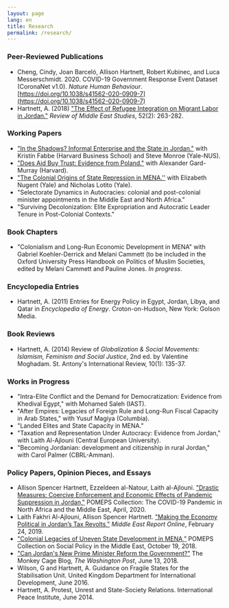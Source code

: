 ```yaml
---
layout: page
lang: en
title: Research
permalink: /research/
---
```


### Peer-Reviewed Publications

 - Cheng, Cindy, Joan Barceló, Allison Hartnett, Robert Kubinec, and Luca Messerschmidt. 2020. COVID-19 Government Response Event Dataset (CoronaNet v1.0). _Nature Human Behaviour_. [https://doi.org/10.1038/s41562-020-0909-7](https://doi.org/10.1038/s41562-020-0909-7)	
 - Hartnett, A. (2018) ["The Effect of Refugee Integration on Migrant Labor in Jordan."](https://www.cambridge.org/core/journals/review-of-middle-east-studies/article/effect-of-refugee-integration-on-migrant-labor-in-jordan/95541D86AA4B631E4F6DD5B4DB021B54/share/609691b425c4ee242e3f2ce060e5f21b1d5b430f#) _Review of Middle East Studies_, 52(2): 263-282.

### Working Papers
 - ["In the Shadows? Informal Enterprise and the State in Jordan."](https://www.hbs.edu/faculty/Pages/item.aspx?num=55770) with Kristin Fabbe (Harvard Business School) and Steve Monroe (Yale-NUS). 
 - ["Does Aid Buy Trust: Evidence from Poland."](https://papers.ssrn.com/sol3/papers.cfm?abstract_id=3325608) with Alexander Gard-Murray (Harvard). 
 - ["The Colonial Origins of State Repression in MENA.''](https://ssrn.com/abstract=3239093) with Elizabeth Nugent (Yale) and Nicholas Lotito (Yale).
 - "Selectorate Dynamics in Autocracies: colonial and post-colonial minister appointments in the Middle East and North Africa."
 - "Surviving Decolonization: Elite Expropriation and Autocratic Leader Tenure in Post-Colonial Contexts."

### Book Chapters
 - "Colonialism and Long-Run Economic Development in MENA" with Gabriel Koehler-Derrick and Melani Cammett (to be included in the Oxford University Press Handbook on Politics of Muslim Societies, edited by Melani Cammett and Pauline Jones. _In progress_.

### Encyclopedia Entries
 - Hartnett, A. (2011) Entries for Energy Policy in Egypt, Jordan, Libya, and Qatar in _Encyclopedia of Energy_. Croton-on-Hudson, New York: Golson Media.

### Book Reviews
 - Hartnett, A. (2014) Review of _Globalization & Social Movements: Islamism, Feminism and Social Justice_, 2nd ed. by Valentine Moghadam. St. Antony's International Review, 10(1): 135-37.

### Works in Progress
 - "Intra-Elite Conflict and the Demand for Democratization: Evidence from Khedival Egypt," with Mohamed Saleh (IAST).
 - "After Empires: Legacies of Foreign Rule and Long-Run Fiscal Capacity in Arab States," with Yusuf Magiya (Columbia).
 - "Landed Elites and State Capacity in MENA."
 - "Taxation and Representation Under Autocracy: Evidence from Jordan," with Laith Al-Ajlouni (Central European University).
 - "Becoming Jordanian: development and citizenship in rural Jordan," with Carol Palmer (CBRL-Amman).

### Policy Papers, Opinion Pieces, and Essays
 - Allison Spencer Hartnett, Ezzeldeen al-Natour, Laith al-Ajlouni. ["Drastic Measures: Coercive Enforcement and Economic Effects of Pandemic Suppression in Jordan,"](https://pomeps.org/drastic-measures-coercive-enforcement-and-economic-effects-of-pandemic-suppression-in-jordan) POMEPS Collection: The COVID-19 Pandemic in North Africa and the Middle East, April, 2020.
 - Laith Fakhri Al-Ajlouni, Allison Spencer Hartnett. ["Making the Economy Political in Jordan’s Tax Revolts,"](https://merip.org/2019/02/making-the-economy-political-in-jordans-tax-revolts/) _Middle East Report Online_, February 24, 2019.
 - ["Colonial Legacies of Uneven State Development in MENA,"](https://pomeps.org/2018/08/01/colonial-legacies-of-uneven-state-development-in-mena/) POMEPS Collection on Social Policy in the Middle East, October 19, 2018.
 - ["Can Jordan's New Prime Minister Reform the Government?"](https://www.washingtonpost.com/news/monkey-cage/wp/2018/06/13/can-jordans-new-prime-minister-reform-the-government/?utm_term=.c82dc5d4be8e) The Monkey Cage Blog, _The Washington Post_, June 13, 2018.
 - Wilson, G and Hartnett, A. Guidance on Fragile States for the Stabilisation Unit. United Kingdom Department for International Development,  June 2016.
 - Hartnett, A. Protest, Unrest and State-Society Relations. International Peace Institute,  June 2014.	

